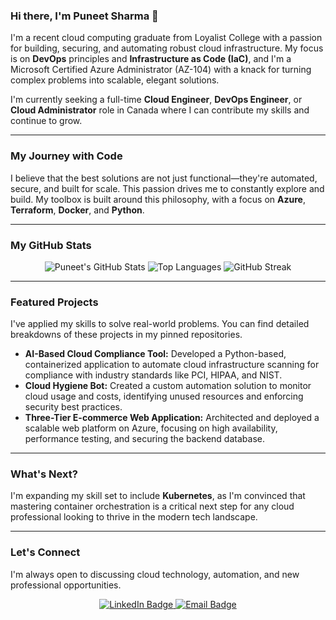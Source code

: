 ### Hi there, I'm Puneet Sharma 👋

I'm a recent cloud computing graduate from Loyalist College with a passion for building, securing, and automating robust cloud infrastructure. My focus is on **DevOps** principles and **Infrastructure as Code (IaC)**, and I'm a Microsoft Certified Azure Administrator (AZ-104) with a knack for turning complex problems into scalable, elegant solutions.

I'm currently seeking a full-time **Cloud Engineer**, **DevOps Engineer**, or **Cloud Administrator** role in Canada where I can contribute my skills and continue to grow.

---

### My Journey with Code

I believe that the best solutions are not just functional—they're automated, secure, and built for scale. This passion drives me to constantly explore and build. My toolbox is built around this philosophy, with a focus on **Azure**, **Terraform**, **Docker**, and **Python**.

---

### My GitHub Stats

<p align="center">
  <img src="https://github-readme-stats.vercel.app/api?username=PuneetSharma07&show_icons=true&theme=dark" alt="Puneet's GitHub Stats" />
  <img src="https://github-readme-stats.vercel.app/api/top-langs/?username=PuneetSharma07&layout=compact&theme=dark" alt="Top Languages" />
  <img src="https://streak-stats.demolab.com/?user=PuneetSharma07&theme=dark" alt="GitHub Streak" />
</p>

---

### Featured Projects

I've applied my skills to solve real-world problems. You can find detailed breakdowns of these projects in my pinned repositories.

* **AI-Based Cloud Compliance Tool:** Developed a Python-based, containerized application to automate cloud infrastructure scanning for compliance with industry standards like PCI, HIPAA, and NIST.
* **Cloud Hygiene Bot:** Created a custom automation solution to monitor cloud usage and costs, identifying unused resources and enforcing security best practices.
* **Three-Tier E-commerce Web Application:** Architected and deployed a scalable web platform on Azure, focusing on high availability, performance testing, and securing the backend database.

---

### What's Next?

I'm expanding my skill set to include **Kubernetes**, as I'm convinced that mastering container orchestration is a critical next step for any cloud professional looking to thrive in the modern tech landscape.

---

### Let's Connect

I'm always open to discussing cloud technology, automation, and new professional opportunities.

<p align="center">
  <a href="https://www.linkedin.com/in/Puneetsharmatech" target="_blank">
    <img src="https://img.shields.io/badge/LinkedIn-Connect-0077B5?style=for-the-badge&logo=linkedin&logoColor=white" alt="LinkedIn Badge">
  </a>
  <a href="mailto:Puneetsharma201120@gmail.com" target="_blank">
    <img src="https://img.shields.io/badge/Email-Get%20in%20Touch-D14836?style=for-the-badge&logo=gmail&logoColor=white" alt="Email Badge">
  </a>
</p>



